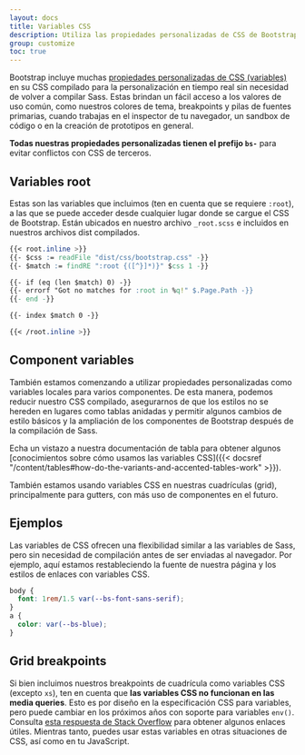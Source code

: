 ```yaml
---
layout: docs
title: Variables CSS
description: Utiliza las propiedades personalizadas de CSS de Bootstrap para un diseño y desarrollo rápidos y con visión de futuro.
group: customize
toc: true
---
```


Bootstrap incluye muchas [propiedades personalizadas de CSS (variables)](https://developer.mozilla.org/en-US/docs/Web/CSS/Using_CSS_custom_properties) en su CSS compilado para la personalización en tiempo real sin necesidad de volver a compilar Sass. Estas brindan un fácil acceso a los valores de uso común, como nuestros colores de tema, breakpoints y pilas de fuentes primarias, cuando trabajas en el inspector de tu navegador, un sandbox de código o en la creación de prototipos en general.

**Todas nuestras propiedades personalizadas tienen el prefijo `bs-`** para evitar conflictos con CSS de terceros.

## Variables root

Estas son las variables que incluimos (ten en cuenta que se requiere `:root`), a las que se puede acceder desde cualquier lugar donde se cargue el CSS de Bootstrap. Están ubicados en nuestro archivo `_root.scss` e incluidos en nuestros archivos dist compilados.

```css
{{< root.inline >}}
{{- $css := readFile "dist/css/bootstrap.css" -}}
{{- $match := findRE ":root {([^}]*)}" $css 1 -}}

{{- if (eq (len $match) 0) -}}
{{- errorf "Got no matches for :root in %q!" $.Page.Path -}}
{{- end -}}

{{- index $match 0 -}}

{{< /root.inline >}}
```

## Component variables

También estamos comenzando a utilizar propiedades personalizadas como variables locales para varios componentes. De esta manera, podemos reducir nuestro CSS compilado, asegurarnos de que los estilos no se hereden en lugares como tablas anidadas y permitir algunos cambios de estilo básicos y la ampliación de los componentes de Bootstrap después de la compilación de Sass.

Echa un vistazo a nuestra documentación de tabla para obtener algunos [conocimientos sobre cómo usamos las variables CSS]({{< docsref "/content/tables#how-do-the-variants-and-accented-tables-work" >}}).

También estamos usando variables CSS en nuestras cuadrículas (grid), principalmente para gutters, con más uso de componentes en el futuro.

## Ejemplos

Las variables de CSS ofrecen una flexibilidad similar a las variables de Sass, pero sin necesidad de compilación antes de ser enviadas al navegador. Por ejemplo, aquí estamos restableciendo la fuente de nuestra página y los estilos de enlaces con variables CSS.

```css
body {
  font: 1rem/1.5 var(--bs-font-sans-serif);
}
a {
  color: var(--bs-blue);
}
```

## Grid breakpoints

Si bien incluimos nuestros breakpoints de cuadrícula como variables CSS (excepto `xs`), ten en cuenta que **las variables CSS no funcionan en las media queries**. Esto es por diseño en la especificación CSS para variables, pero puede cambiar en los próximos años con soporte para variables `env()`. Consulta [esta respuesta de Stack Overflow](https://stackoverflow.com/a/47212942) para obtener algunos enlaces útiles. Mientras tanto, puedes usar estas variables en otras situaciones de CSS, así como en tu JavaScript.